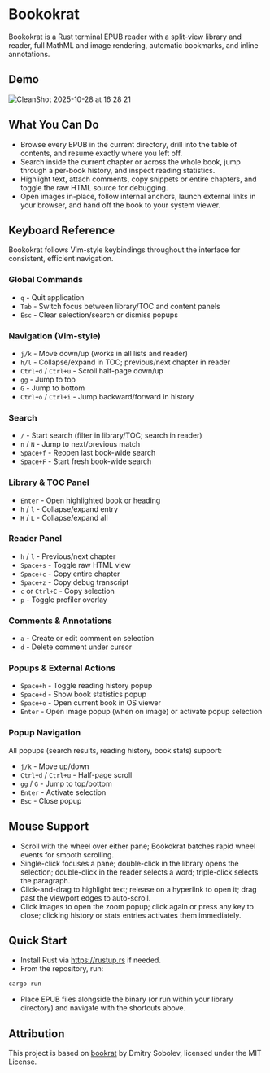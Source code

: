 # Bookokrat

Bookokrat is a Rust terminal EPUB reader with a split-view library and reader, full MathML and image rendering, automatic bookmarks, and inline annotations.

## Demo

![CleanShot 2025-10-28 at 16 28 21](https://github.com/user-attachments/assets/a45d2e6a-4d2b-4f70-a77f-ed2f7cabc8d8)


## What You Can Do
- Browse every EPUB in the current directory, drill into the table of contents, and resume exactly where you left off.
- Search inside the current chapter or across the whole book, jump through a per-book history, and inspect reading statistics.
- Highlight text, attach comments, copy snippets or entire chapters, and toggle the raw HTML source for debugging.
- Open images in-place, follow internal anchors, launch external links in your browser, and hand off the book to your system viewer.

## Keyboard Reference

Bookokrat follows Vim-style keybindings throughout the interface for consistent, efficient navigation.

### Global Commands
- `q` - Quit application
- `Tab` - Switch focus between library/TOC and content panels
- `Esc` - Clear selection/search or dismiss popups

### Navigation (Vim-style)
- `j/k` - Move down/up (works in all lists and reader)
- `h/l` - Collapse/expand in TOC; previous/next chapter in reader
- `Ctrl+d` / `Ctrl+u` - Scroll half-page down/up
- `gg` - Jump to top
- `G` - Jump to bottom
- `Ctrl+o` / `Ctrl+i` - Jump backward/forward in history

### Search
- `/` - Start search (filter in library/TOC; search in reader)
- `n` / `N` - Jump to next/previous match
- `Space+f` - Reopen last book-wide search
- `Space+F` - Start fresh book-wide search

### Library & TOC Panel
- `Enter` - Open highlighted book or heading
- `h` / `l` - Collapse/expand entry
- `H` / `L` - Collapse/expand all

### Reader Panel
- `h` / `l` - Previous/next chapter
- `Space+s` - Toggle raw HTML view
- `Space+c` - Copy entire chapter
- `Space+z` - Copy debug transcript
- `c` or `Ctrl+C` - Copy selection
- `p` - Toggle profiler overlay

### Comments & Annotations
- `a` - Create or edit comment on selection
- `d` - Delete comment under cursor

### Popups & External Actions
- `Space+h` - Toggle reading history popup
- `Space+d` - Show book statistics popup
- `Space+o` - Open current book in OS viewer
- `Enter` - Open image popup (when on image) or activate popup selection

### Popup Navigation
All popups (search results, reading history, book stats) support:
- `j/k` - Move up/down
- `Ctrl+d` / `Ctrl+u` - Half-page scroll
- `gg` / `G` - Jump to top/bottom
- `Enter` - Activate selection
- `Esc` - Close popup

## Mouse Support
- Scroll with the wheel over either pane; Bookokrat batches rapid wheel events for smooth scrolling.
- Single-click focuses a pane; double-click in the library opens the selection; double-click in the reader selects a word; triple-click selects the paragraph.
- Click-and-drag to highlight text; release on a hyperlink to open it; drag past the viewport edges to auto-scroll.
- Click images to open the zoom popup; click again or press any key to close; clicking history or stats entries activates them immediately.

## Quick Start
- Install Rust via https://rustup.rs if needed.
- From the repository, run:

```bash
cargo run
```

- Place EPUB files alongside the binary (or run within your library directory) and navigate with the shortcuts above.

## Attribution

This project is based on [bookrat](https://github.com/dmitrysobolev/bookrat) by Dmitry Sobolev, licensed under the MIT License.
